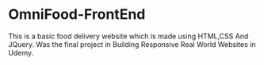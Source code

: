 # OmniFood-FrontEnd
This is a basic food delivery website which is made using HTML,CSS And JQuery. Was the final project in Building Responsive Real World Websites in Udemy.

